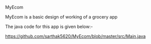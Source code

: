 MyEcom 

MyEcom is a basic design of working of a grocery app 

The java code for this app is given below:-

https://github.com/sarthak5620/MyEcom/blob/master/src/Main.java